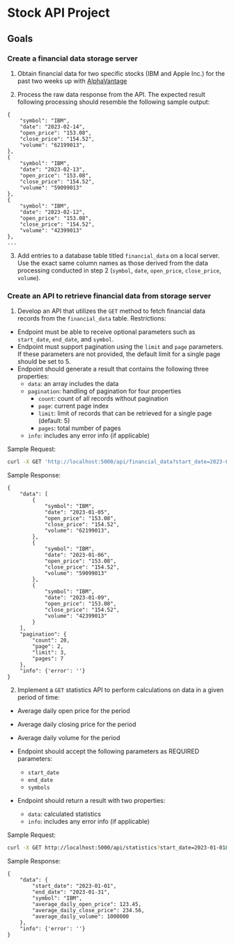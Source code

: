 # Stock API Project

## Goals

### Create a financial data storage server

1. Obtain financial data for two specific stocks (IBM and Apple Inc.) for the past two weeks up with [AlphaVantage](https://www.alphavantage.co/documentation/)

2. Process the raw data response from the API. The expected result following processing should resemble the following sample output:

```
{
    "symbol": "IBM",
    "date": "2023-02-14",
    "open_price": "153.08",
    "close_price": "154.52",
    "volume": "62199013",
},
{
    "symbol": "IBM",
    "date": "2023-02-13",
    "open_price": "153.08",
    "close_price": "154.52",
    "volume": "59099013"
},
{
    "symbol": "IBM",
    "date": "2023-02-12",
    "open_price": "153.08",
    "close_price": "154.52",
    "volume": "42399013"
},
...
```
3. Add entries to a database table titled `financial_data` on a local server. Use the exact same column names as those derived from the data processing conducted in step 2 (`symbol`, `date`, `open_price`, `close_price`, `volume`).

### Create an API to retrieve financial data from storage server

1. Develop an API that utilizes the `GET` method to fetch financial data records from the `financial_data` table. Restrictions:
- Endpoint must be able to receive optional parameters such as `start_date`, `end_date`, and `symbol`.
- Endpoint must support pagination using the `limit` and `page` parameters. If these parameters are not provided, the default limit for a single page should be set to 5.
- Endpoint should generate a result that contains the following three properties:
    - `data`: an array includes the data
    - `pagination`: handling of pagination for four properties
        - `count`: count of all records without pagination
        - `page`: current page index
        - `limit`: limit of records that can be retrieved for a single page (default: 5)
        - `pages`: total number of pages
    - `info`: includes any error info (if applicable)


Sample Request:
```bash
curl -X GET 'http://localhost:5000/api/financial_data?start_date=2023-01-01&end_date=2023-01-14&symbol=IBM&limit=3&page=2'
```

Sample Response:
```
{
    "data": [
        {
            "symbol": "IBM",
            "date": "2023-01-05",
            "open_price": "153.08",
            "close_price": "154.52",
            "volume": "62199013",
        },
        {
            "symbol": "IBM",
            "date": "2023-01-06",
            "open_price": "153.08",
            "close_price": "154.52",
            "volume": "59099013"
        },
        {
            "symbol": "IBM",
            "date": "2023-01-09",
            "open_price": "153.08",
            "close_price": "154.52",
            "volume": "42399013"
        }
    ],
    "pagination": {
        "count": 20,
        "page": 2,
        "limit": 3,
        "pages": 7
    },
    "info": {'error': ''}
}

```

2. Implement a `GET` statistics API to perform calculations on data in a given period of time:
- Average daily open price for the period
- Average daily closing price for the period
- Average daily volume for the period

- Endpoint should accept the following parameters as REQUIRED parameters:
    - `start_date`
    - `end_date`
    - `symbols`
- Endpoint should return a result with two properties:
    - `data`: calculated statistics
    - `info`: includes any error info (if applicable)

Sample Request:
```bash
curl -X GET http://localhost:5000/api/statistics?start_date=2023-01-01&end_date=2023-01-31&symbol=IBM
```

Sample Response:
```
{
    "data": {
        "start_date": "2023-01-01",
        "end_date": "2023-01-31",
        "symbol": "IBM",
        "average_daily_open_price": 123.45,
        "average_daily_close_price": 234.56,
        "average_daily_volume": 1000000
    },
    "info": {'error': ''}
}

```
